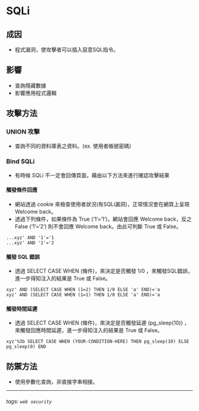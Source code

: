 # SQLi
## 成因
* 程式漏洞，使攻擊者可以插入惡意SQL指令。
## 影響
* 查詢隱藏數據
* 影響應用程式邏輯
## 攻擊方法
### UNION 攻擊
* 查詢不同的資料庫表之資料。(ex. 使用者帳號密碼)
### Bind SQLi
* 有時候 SQLi 不一定會回傳頁面，藉由以下方法來進行確認攻擊結果
#### 觸發條件回應
* 網站透過 cookie 來檢查使用者狀況(有SQLi漏洞)，正常情況會在網頁上呈現 Welcome back。
* 透過下列條件，如果條件為 True (‘1’=‘1’)，網站會回應 Welcome back，反之 False (‘1’=‘2’) 則不會回應 Welcome back。由此可判斷 True 或 False。
```
...xyz' AND '1'='1
...xyz' AND '1'='2
```
#### 觸發 SQL 錯誤
* 透過 SELECT CASE WHEN (條件)，來決定是否觸發 1/0 ，來觸發SQL錯誤，進一步得知注入的結果是 True 或 False。
```
xyz' AND (SELECT CASE WHEN (1=2) THEN 1/0 ELSE 'a' END)='a
xyz' AND (SELECT CASE WHEN (1=1) THEN 1/0 ELSE 'a' END)='a
```
#### 觸發時間延遲
* 透過 SELECT CASE WHEN (條件)，來決定是否觸發延遲 (pg_sleep(10)) ，來觸發回應時間延遲，進一步得知注入的結果是 True 或 False。
```
xyz'%3b SELECT CASE WHEN (YOUR-CONDITION-HERE) THEN pg_sleep(10) ELSE pg_sleep(0) END
```
## 防禦方法
* 使用參數化查詢，非直接字串相接。
---
###### tags: `web security`